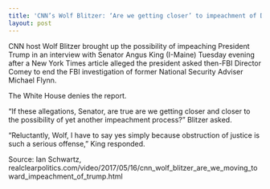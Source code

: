 ```yaml
---
title: 'CNN’s Wolf Blitzer: ‘Are we getting closer’ to impeachment of Donald Trump?'
layout: post
---
```


CNN host Wolf Blitzer brought up the possibility of impeaching President Trump in an interview with Senator Angus King (I-Maine) Tuesday evening after a New York Times article alleged the president asked then-FBI Director Comey to end the FBI investigation of former National Security Adviser Michael Flynn.

The White House denies the report.

“If these allegations, Senator, are true are we getting closer and closer to the possibility of yet another impeachment process?” Blitzer asked.

“Reluctantly, Wolf, I have to say yes simply because obstruction of justice is such a serious offense,” King responded.

Source: Ian Schwartz, realclearpolitics.com/video/2017/05/16/cnn\_wolf\_blitzer\_are\_we\_moving\_toward\_impeachment\_of\_trump.html